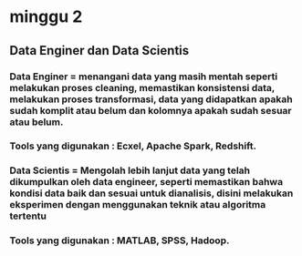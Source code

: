 # minggu 2

## Data Enginer dan Data Scientis

### Data Enginer = menangani data yang masih mentah seperti melakukan proses cleaning, memastikan konsistensi data, melakukan proses transformasi, data yang didapatkan apakah sudah komplit atau belum dan kolomnya apakah sudah sesuar atau belum. 
### Tools yang digunakan : Ecxel, Apache Spark, Redshift.
### Data Scientis = Mengolah lebih lanjut data yang telah dikumpulkan oleh data engineer, seperti memastikan bahwa kondisi data baik dan sesuai untuk dianalisis, disini melakukan eksperimen dengan menggunakan teknik atau algoritma tertentu 
### Tools yang digunakan : MATLAB, SPSS, Hadoop.




